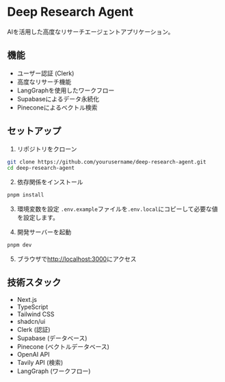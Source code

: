 # Deep Research Agent

AIを活用した高度なリサーチエージェントアプリケーション。

## 機能

- ユーザー認証 (Clerk)
- 高度なリサーチ機能
- LangGraphを使用したワークフロー
- Supabaseによるデータ永続化
- Pineconeによるベクトル検索

## セットアップ

1. リポジトリをクローン
```bash
git clone https://github.com/yourusername/deep-research-agent.git
cd deep-research-agent
```

2. 依存関係をインストール
```bash
pnpm install
```

3. 環境変数を設定
`.env.example`ファイルを`.env.local`にコピーして必要な値を設定します。

4. 開発サーバーを起動
```bash
pnpm dev
```

5. ブラウザで[http://localhost:3000](http://localhost:3000)にアクセス

## 技術スタック

- Next.js
- TypeScript
- Tailwind CSS
- shadcn/ui
- Clerk (認証)
- Supabase (データベース)
- Pinecone (ベクトルデータベース)
- OpenAI API
- Tavily API (検索)
- LangGraph (ワークフロー)
